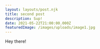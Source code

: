 ```yaml
---
layout: layouts/post.njk
title: second post
description: Sup!
date: 2021-05-22T21:00:00.000Z
featuredImage: /images/uploads/image1.jpg
---
```

Hey there!
